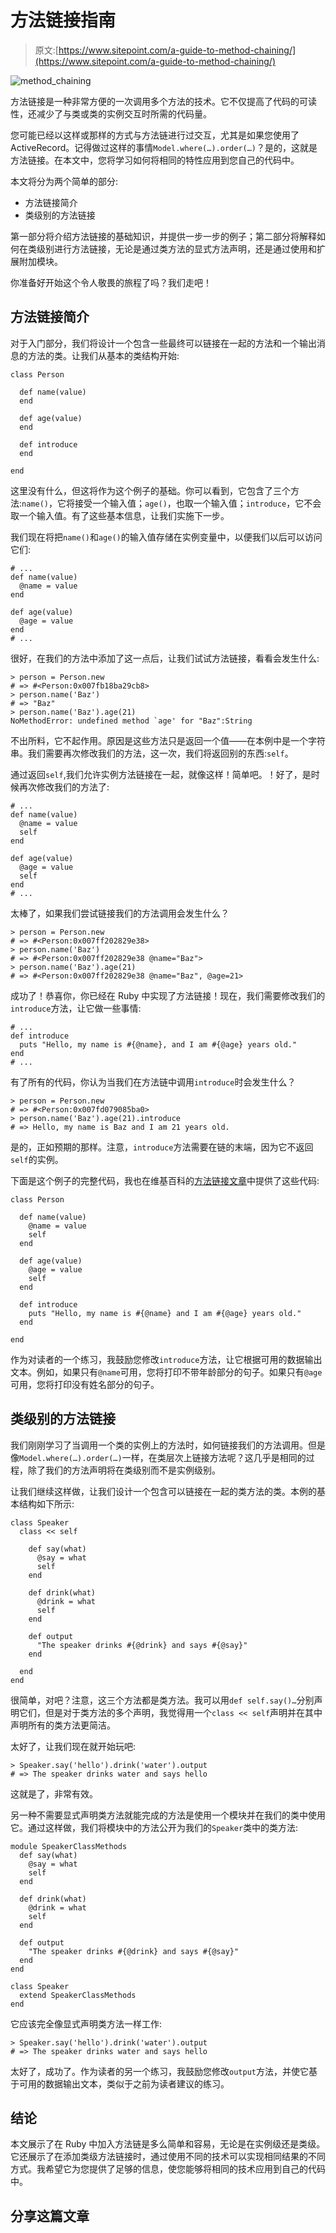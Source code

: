 # 方法链接指南

> 原文:[https://www.sitepoint.com/a-guide-to-method-chaining/](https://www.sitepoint.com/a-guide-to-method-chaining/)

![method_chaining](../Images/a450eaa06f56182fc3e8f3371b7a8e38.png)

方法链接是一种非常方便的一次调用多个方法的技术。它不仅提高了代码的可读性，还减少了与类或类的实例交互时所需的代码量。

您可能已经以这样或那样的方式与方法链进行过交互，尤其是如果您使用了 ActiveRecord。记得做过这样的事情`Model.where(…).order(…)`？是的，这就是方法链接。在本文中，您将学习如何将相同的特性应用到您自己的代码中。

本文将分为两个简单的部分:

*   方法链接简介
*   类级别的方法链接

第一部分将介绍方法链接的基础知识，并提供一步一步的例子；第二部分将解释如何在类级别进行方法链接，无论是通过类方法的显式方法声明，还是通过使用和扩展附加模块。

你准备好开始这个令人敬畏的旅程了吗？我们走吧！

## 方法链接简介

对于入门部分，我们将设计一个包含一些最终可以链接在一起的方法和一个输出消息的方法的类。让我们从基本的类结构开始:

```
class Person

  def name(value)
  end

  def age(value)
  end

  def introduce
  end

end
```

这里没有什么，但这将作为这个例子的基础。你可以看到，它包含了三个方法:`name()`，它将接受一个输入值；`age()`，也取一个输入值；`introduce`，它不会取一个输入值。有了这些基本信息，让我们实施下一步。

我们现在将把`name()`和`age()`的输入值存储在实例变量中，以便我们以后可以访问它们:

```
# ...
def name(value)
  @name = value
end

def age(value)
  @age = value
end
# ...
```

很好，在我们的方法中添加了这一点后，让我们试试方法链接，看看会发生什么:

```
> person = Person.new
# => #<Person:0x007fb18ba29cb8>
> person.name('Baz')
# => "Baz"
> person.name('Baz').age(21)
NoMethodError: undefined method `age' for "Baz":String
```

不出所料，它不起作用。原因是这些方法只是返回一个值——在本例中是一个字符串。我们需要再次修改我们的方法，这一次，我们将返回别的东西:`self`。

通过返回`self`,我们允许实例方法链接在一起，就像这样！简单吧。！好了，是时候再次修改我们的方法了:

```
# ...
def name(value)
  @name = value
  self
end

def age(value)
  @age = value
  self
end
# ...
```

太棒了，如果我们尝试链接我们的方法调用会发生什么？

```
> person = Person.new
# => #<Person:0x007ff202829e38>
> person.name('Baz')
# => #<Person:0x007ff202829e38 @name="Baz">
> person.name('Baz').age(21)
# => #<Person:0x007ff202829e38 @name="Baz", @age=21>
```

成功了！恭喜你，你已经在 Ruby 中实现了方法链接！现在，我们需要修改我们的`introduce`方法，让它做一些事情:

```
# ...
def introduce
  puts "Hello, my name is #{@name}, and I am #{@age} years old."
end
# ...
```

有了所有的代码，你认为当我们在方法链中调用`introduce`时会发生什么？

```
> person = Person.new
# => #<Person:0x007fd079085ba0>
> person.name('Baz').age(21).introduce
# => Hello, my name is Baz and I am 21 years old.
```

是的，正如预期的那样。注意，`introduce`方法需要在链的末端，因为它不返回`self`的实例。

下面是这个例子的完整代码，我也在维基百科的[方法链接文章](http://en.wikipedia.org/wiki/Method_chaining)中提供了这些代码:

```
class Person

  def name(value)
    @name = value
    self
  end

  def age(value)
    @age = value
    self
  end

  def introduce
    puts "Hello, my name is #{@name} and I am #{@age} years old."
  end

end
```

作为对读者的一个练习，我鼓励您修改`introduce`方法，让它根据可用的数据输出文本。例如，如果只有`@name`可用，您将打印不带年龄部分的句子。如果只有`@age`可用，您将打印没有姓名部分的句子。

## 类级别的方法链接

我们刚刚学习了当调用一个类的实例上的方法时，如何链接我们的方法调用。但是像`Model.where(…).order(…)`一样，在类层次上链接方法呢？这几乎是相同的过程，除了我们的方法声明将在类级别而不是实例级别。

让我们继续这样做，让我们设计一个包含可以链接在一起的类方法的类。本例的基本结构如下所示:

```
class Speaker
  class << self

    def say(what)
      @say = what
      self
    end

    def drink(what)
      @drink = what
      self
    end

    def output
      "The speaker drinks #{@drink} and says #{@say}"
    end

  end
end
```

很简单，对吧？注意，这三个方法都是类方法。我可以用`def self.say()…`分别声明它们，但是对于类方法的多个声明，我觉得用一个`class << self`声明并在其中声明所有的类方法更简洁。

太好了，让我们现在就开始玩吧:

```
> Speaker.say('hello').drink('water').output
# => The speaker drinks water and says hello
```

这就是了，非常有效。

另一种不需要显式声明类方法就能完成的方法是使用一个模块并在我们的类中使用它。通过这样做，我们将模块中的方法公开为我们的`Speaker`类中的类方法:

```
module SpeakerClassMethods
  def say(what)
    @say = what
    self
  end

  def drink(what)
    @drink = what
    self
  end

  def output
    "The speaker drinks #{@drink} and says #{@say}"
  end
end

class Speaker
  extend SpeakerClassMethods
end
```

它应该完全像显式声明类方法一样工作:

```
> Speaker.say('hello').drink('water').output
# => The speaker drinks water and says hello
```

太好了，成功了。作为读者的另一个练习，我鼓励您修改`output`方法，并使它基于可用的数据输出文本，类似于之前为读者建议的练习。

## 结论

本文展示了在 Ruby 中加入方法链是多么简单和容易，无论是在实例级还是类级。它还展示了在添加类级方法链接时，通过使用不同的技术可以实现相同结果的不同方式。我希望它为您提供了足够的信息，使您能够将相同的技术应用到自己的代码中。

## 分享这篇文章